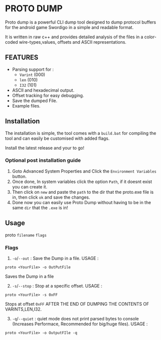 
# PROTO DUMP
Proto dump is a powerful CLI dump tool designed to dump protocol buffers for the android game Swordigo in a simple and readable format.

It is written in raw c++ and provides detailed analysis of the files in a color-coded wire-types,values, offsets and ASCII representations.

## FEATURES

- Parsing support for :
    - `Varint` (000)
    - `len` (010)
    - `I32` (101)
- ASCII and hexadecimal output.
- Offset tracking for easy debugging.
- Save the dumped File.
- Example files.

## Installation

The installation is simple, the tool comes with a `build.bat` for compiling the tool and can easily be customised with added flags.

Install the latest release and your to go!

### Optional post installation guide

1. Goto Advanced System Properties and Click the `Environment Variables` button.
2. Once done, In system variables click the option `Path`, if it doesnt exist you can create it.
3. Then click on `new` and paste the `path` to the dir that the proto.exe file is in, then click `ok` and save the changes.
4. Done now you can easily use Proto Dump without having to be in the same `dir` that the `.exe` is in!

## Usage

proto `filename` `flags`

### Flags

1. ``-o``/``--out`` : Save the Dump in a file.
USAGE :

```
proto <YourFile> -o OutPutFile
```
Saves the Dump in a file


2. ``-s``/``--stop`` : Stop at a specific offset.
USAGE :

```
proto <YourFile> -s 0xFF
```

Stops at offset `0xFF` AFTER THE END OF DUMPING THE CONTENTS OF VARINTS,LEN,I32.


3. ``-q``/``--quiet`` : quiet mode does not print parsed bytes to console (Increases Performace, Recommended for big/huge files).
USAGE :

```
proto <YourFile> -o OutputFIle -q
```
